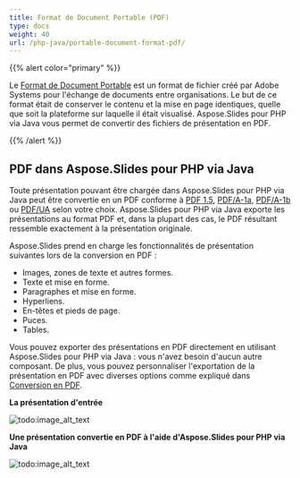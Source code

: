 ```yaml
---
title: Format de Document Portable (PDF)
type: docs
weight: 40
url: /php-java/portable-document-format-pdf/
---
```


{{% alert color="primary" %}} 

Le [Format de Document Portable](https://en.wikipedia.org/wiki/PDF) est un format de fichier créé par Adobe Systems pour l'échange de documents entre organisations. Le but de ce format était de conserver le contenu et la mise en page identiques, quelle que soit la plateforme sur laquelle il était visualisé. Aspose.Slides pour PHP via Java vous permet de convertir des fichiers de présentation en PDF.

{{% /alert %}} 

## **PDF dans Aspose.Slides pour PHP via Java**
Toute présentation pouvant être chargée dans Aspose.Slides pour PHP via Java peut être convertie en un PDF conforme à [PDF 1.5](https://en.wikipedia.org/wiki/PDF/A), [PDF/A-1a](https://en.wikipedia.org/wiki/PDF/A), [PDF/A-1b](https://en.wikipedia.org/wiki/PDF/A) ou [PDF/UA](https://en.wikipedia.org/wiki/PDF/UA) selon votre choix. Aspose.Slides pour PHP via Java exporte les présentations au format PDF et, dans la plupart des cas, le PDF résultant ressemble exactement à la présentation originale.

Aspose.Slides prend en charge les fonctionnalités de présentation suivantes lors de la conversion en PDF :

- Images, zones de texte et autres formes.
- Texte et mise en forme.
- Paragraphes et mise en forme.
- Hyperliens.
- En-têtes et pieds de page.
- Puces.
- Tables.

Vous pouvez exporter des présentations en PDF directement en utilisant Aspose.Slides pour PHP via Java : vous n'avez besoin d'aucun autre composant. De plus, vous pouvez personnaliser l'exportation de la présentation en PDF avec diverses options comme expliqué dans [Conversion en PDF](/slides/php-java/converting-a-presentation/).

**La présentation d'entrée** 

![todo:image_alt_text](portable-document-format-pdf_1.png)


**Une présentation convertie en PDF à l'aide d'Aspose.Slides pour PHP via Java**

![todo:image_alt_text](portable-document-format-pdf_2.png)